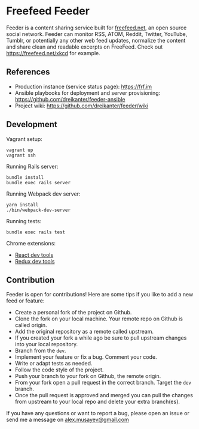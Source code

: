 # Freefeed Feeder

Feeder is a content sharing service built for [freefeed.net](https://freefeed.net), an open source social network. Feeder can monitor RSS, ATOM, Reddit, Twitter, YouTube, Tumblr, or potentially any other web feed updates, normalize the content and share clean and readable excerpts on FreeFeed. Check out https://freefeed.net/xkcd for example.

## References

- Production instance (service status page): https://frf.im
- Ansible playbooks for deployment and server provisioning: https://github.com/dreikanter/feeder-ansible
- Project wiki: https://github.com/dreikanter/feeder/wiki

## Development

Vagrant setup:

    vagrant up
    vagrant ssh

Running Rails server:

    bundle install
    bundle exec rails server

Running Webpack dev server:

    yarn install
    ./bin/webpack-dev-server

Running tests:

    bundle exec rails test

Chrome extensions:

- [React dev tools](https://chrome.google.com/webstore/detail/react-developer-tools/fmkadmapgofadopljbjfkapdkoienihi?hl=en)
- [Redux dev tools](https://chrome.google.com/webstore/detail/redux-devtools/lmhkpmbekcpmknklioeibfkpmmfibljd?hl=en)

## Contribution

Feeder is open for contributions! Here are some tips if you like to add a new feed or feature:

- Create a personal fork of the project on Github.
- Clone the fork on your local machine. Your remote repo on Github is called origin.
- Add the original repository as a remote called upstream.
- If you created your fork a while ago be sure to pull upstream changes into your local repository.
- Branch from the `dev`.
- Implement your feature or fix a bug. Comment your code.
- Write or adapt tests as needed.
- Follow the code style of the project.
- Push your branch to your fork on Github, the remote origin.
- From your fork open a pull request in the correct branch. Target the `dev` branch.
- Once the pull request is approved and merged you can pull the changes from upstream to your local repo and delete your extra branch(es).

If you have any questions or want to report a bug, please open an issue or send me a message on alex.musayev@gmail.com
